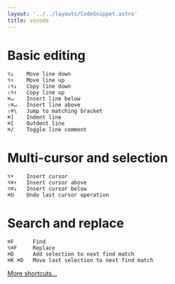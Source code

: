 ```yaml
---
layout: '../../layouts/CodeSnippet.astro'
title: vscode
---
```


# Basic editing

```
⌥↓    Move line down
⌥↑    Move line up
⇧⌥↓   Copy line down
⇧⌥↑   Copy line up
⌘↵    Insert line below
⇧⌘↵   Insert line above
⇧⌘\   Jump to matching bracket
⌘]    Indent line
⌘[    Outdent line
⌘/    Toggle line comment
```

# Multi-cursor and selection

```
⌥•    Insert cursor
⌥⌘↑   Insert cursor above
⌥⌘↓   Insert cursor below
⌘U    Undo last cursor operation
```

# Search and replace

```
⌘F      Find
⌥⌘F     Replace
⌘D      Add selection to next find match
⌘K ⌘D   Move last selection to next find match

```

[More shortcuts...](https://code.visualstudio.com/shortcuts/keyboard-shortcuts-macos.pdf)
